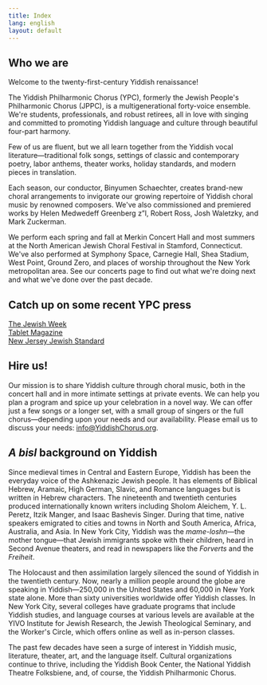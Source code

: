 ```yaml
---
title: Index
lang: english
layout: default
---
```


## Who we are

Welcome to the twenty-first-century Yiddish renaissance!

The Yiddish Philharmonic Chorus (YPC), formerly the Jewish People's Philharmonic Chorus (JPPC), is a multigenerational forty-voice ensemble.  We're students, professionals, and robust retirees, all in love with singing and committed to promoting Yiddish language and culture through beautiful four-part harmony.

Few of us are fluent, but we all learn together from the Yiddish vocal literature—traditional folk songs, settings of classic and contemporary poetry, labor anthems, theater works, holiday standards, and modern pieces in translation.   

Each season, our conductor, Binyumen Schaechter, creates brand-new choral arrangements to invigorate our growing repertoire of Yiddish choral music by renowned composers.  We've also commissioned and premiered works by Helen Medwedeff Greenberg z”l, Robert Ross, Josh Waletzky, and Mark Zuckerman.

We perform each spring and fall at Merkin Concert Hall and most summers at the North American Jewish Choral Festival in Stamford, Connecticut.  We've also performed at Symphony Space, Carnegie Hall, Shea Stadium, West Point, Ground Zero, and places of worship throughout the New York metropolitan area.  See our concerts page to find out what we're doing next and what we've done over the past decade.

## Catch up on some recent YPC press

[The Jewish Week](http://www.thejewishweek.com/blogs/well-versed/hitting-yiddish-high-notes)  
[Tablet Magazine](http://www.tabletmag.com/arts-and-culture/music/32368/in-tune/)  
[New Jersey Jewish Standard](http://www.jstandard.com/index.php/content/item/18807/)  

## Hire us!

Our mission is to share Yiddish culture through choral music, both in the concert hall and in more intimate settings at private events.  We can help you plan a program and spice up your celebration in a novel way.  We can offer just a few songs or a longer set, with a small group of singers or the full chorus—depending upon your needs and our availability.  Please email us to discuss your needs: [info@YiddishChorus.org](mailto:info@yiddishchorus.org).

## *A bisl* background on Yiddish

Since medieval times in Central and Eastern Europe, Yiddish has been the everyday voice of the Ashkenazic Jewish people.  It has elements of Biblical Hebrew, Aramaic, High German, Slavic, and Romance languages but is written in Hebrew characters.  The nineteenth and twentieth centuries produced internationally known writers including Sholom Aleichem, Y. L. Peretz, Itzik Manger, and Isaac Bashevis Singer.  During that time, native speakers emigrated to cities and towns in North and South America, Africa, Australia, and Asia.  In New York City, Yiddish was the *mame-loshn*—the mother tongue—that Jewish immigrants spoke with their children, heard in Second Avenue theaters, and read in newspapers like the *Forverts* and the *Freiheit*.

The Holocaust and then assimilation largely silenced the sound of Yiddish in the twentieth century.  Now, nearly a million people around the globe are speaking in Yiddish—250,000 in the United States and 60,000 in New York state alone.  More than sixty universities worldwide offer Yiddish classes.  In New York City, several colleges have graduate programs that include Yiddish studies, and language courses at various levels are available at the YIVO Institute for Jewish Research, the Jewish Theological Seminary, and the Worker's Circle, which offers online as well as in-person classes.

The past few decades have seen a surge of interest in Yiddish music, literature, theater, art, and the language itself.  Cultural organizations continue to thrive, including the Yiddish Book Center, the National Yiddish Theatre Folksbiene, and, of course, the Yiddish Philharmonic Chorus.
